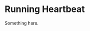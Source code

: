 [title]: # (Running Heartbeat)
[tags]: # (XXX)
[priority]: # (1086)
# Running Heartbeat
Something here.
